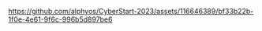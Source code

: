 

https://github.com/alphyos/CyberStart-2023/assets/116646389/bf33b22b-1f0e-4e61-9f6c-996b5d897be6

